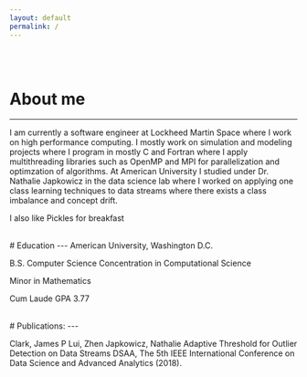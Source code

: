 ```yaml
---
layout: default
permalink: /
---
```

<!-- <h1>{{ site.title }}</h1> -->
<br><br>
# About me
---


I am currently a software engineer at Lockheed Martin Space where I work on high performance computing. I mostly work on simulation and modeling projects where I program in mostly C and Fortran where I apply multithreading libraries such as OpenMP and MPI for parallelization and optimzation of algorithms. At American University I studied under Dr. Nathalie Japkowicz in the data science lab where I worked on applying one class learning techniques to data streams where there exists a class imbalance and concept drift.

I also like Pickles for breakfast

<br>
# Education
---
American University, Washington D.C.

B.S.  Computer Science Concentration in Computational Science

Minor in Mathematics

Cum Laude
GPA 3.77 

<br>
# Publications:
---

Clark, James P Lui, Zhen Japkowicz, Nathalie Adaptive Threshold for Outlier Detection on Data Streams
DSAA, The 5th IEEE International Conference on Data Science and Advanced Analytics (2018).
